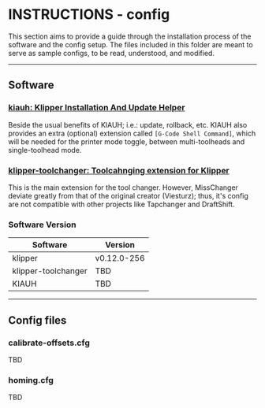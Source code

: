 # INSTRUCTIONS - config

This section aims to provide a guide through the installation process of the software and the config setup. The files included in this folder are meant to serve as sample configs, to be read, understood, and modified.

---

## Software

### [kiauh: Klipper Installation And Update Helper](https://github.com/dw-0/kiauh)

Beside the usual benefits of KIAUH; i.e.: update, rollback, etc. KIAUH also provides an extra (optional) extension called `[G-Code Shell Command]`, which will be needed for the printer mode toggle, between multi-toolheads and single-toolhead mode.

### [klipper-toolchanger: Toolcahnging extension for Klipper](https://github.com/viesturz/klipper-toolchanger)

This is the main extension for the tool changer. However, MissChanger deviate greatly from that of the original creator (Viesturz); thus, it's config are not compatible with other projects like Tapchanger and DraftShift. 

### Software Version

| Software            | Version     |
| ------------------- | ----------- |
| klipper             | v0.12.0-256 |
| klipper-toolchanger | TBD         |
| KIAUH               | TBD         |

---

## Config files

### calibrate-offsets.cfg

TBD

### homing.cfg

TBD
